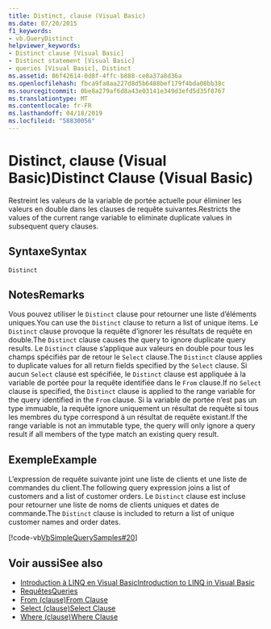 ```yaml
---
title: Distinct, clause (Visual Basic)
ms.date: 07/20/2015
f1_keywords:
- vb.QueryDistinct
helpviewer_keywords:
- Distinct clause [Visual Basic]
- Distinct statement [Visual Basic]
- queries [Visual Basic], Distinct
ms.assetid: 86f42614-0d8f-4ffc-b888-ce8a37a8d36a
ms.openlocfilehash: fbca9fa8aa227d8d5b6488bef179f4bda08bb38c
ms.sourcegitcommit: 0be8a279af6d8a43e03141e349d3efd5d35f8767
ms.translationtype: MT
ms.contentlocale: fr-FR
ms.lasthandoff: 04/18/2019
ms.locfileid: "58830056"
---
```

# <a name="distinct-clause-visual-basic"></a><span data-ttu-id="6d767-102">Distinct, clause (Visual Basic)</span><span class="sxs-lookup"><span data-stu-id="6d767-102">Distinct Clause (Visual Basic)</span></span>
<span data-ttu-id="6d767-103">Restreint les valeurs de la variable de portée actuelle pour éliminer les valeurs en double dans les clauses de requête suivantes.</span><span class="sxs-lookup"><span data-stu-id="6d767-103">Restricts the values of the current range variable to eliminate duplicate values in subsequent query clauses.</span></span>  
  
## <a name="syntax"></a><span data-ttu-id="6d767-104">Syntaxe</span><span class="sxs-lookup"><span data-stu-id="6d767-104">Syntax</span></span>  
  
```  
Distinct  
```  
  
## <a name="remarks"></a><span data-ttu-id="6d767-105">Notes</span><span class="sxs-lookup"><span data-stu-id="6d767-105">Remarks</span></span>  
 <span data-ttu-id="6d767-106">Vous pouvez utiliser le `Distinct` clause pour retourner une liste d’éléments uniques.</span><span class="sxs-lookup"><span data-stu-id="6d767-106">You can use the `Distinct` clause to return a list of unique items.</span></span> <span data-ttu-id="6d767-107">Le `Distinct` clause provoque la requête d’ignorer les résultats de requête en double.</span><span class="sxs-lookup"><span data-stu-id="6d767-107">The `Distinct` clause causes the query to ignore duplicate query results.</span></span> <span data-ttu-id="6d767-108">Le `Distinct` clause s’applique aux valeurs en double pour tous les champs spécifiés par de retour le `Select` clause.</span><span class="sxs-lookup"><span data-stu-id="6d767-108">The `Distinct` clause applies to duplicate values for all return fields specified by the `Select` clause.</span></span> <span data-ttu-id="6d767-109">Si aucun `Select` clause est spécifiée, le `Distinct` clause est appliquée à la variable de portée pour la requête identifiée dans le `From` clause.</span><span class="sxs-lookup"><span data-stu-id="6d767-109">If no `Select` clause is specified, the `Distinct` clause is applied to the range variable for the query identified in the `From` clause.</span></span> <span data-ttu-id="6d767-110">Si la variable de portée n’est pas un type immuable, la requête ignore uniquement un résultat de requête si tous les membres du type correspond à un résultat de requête existant.</span><span class="sxs-lookup"><span data-stu-id="6d767-110">If the range variable is not an immutable type, the query will only ignore a query result if all members of the type match an existing query result.</span></span>  
  
## <a name="example"></a><span data-ttu-id="6d767-111">Exemple</span><span class="sxs-lookup"><span data-stu-id="6d767-111">Example</span></span>  
 <span data-ttu-id="6d767-112">L’expression de requête suivante joint une liste de clients et une liste de commandes du client.</span><span class="sxs-lookup"><span data-stu-id="6d767-112">The following query expression joins a list of customers and a list of customer orders.</span></span> <span data-ttu-id="6d767-113">Le `Distinct` clause est incluse pour retourner une liste de noms de clients uniques et dates de commande.</span><span class="sxs-lookup"><span data-stu-id="6d767-113">The `Distinct` clause is included to return a list of unique customer names and order dates.</span></span>  
  
 [!code-vb[VbSimpleQuerySamples#20](~/samples/snippets/visualbasic/VS_Snippets_VBCSharp/VbSimpleQuerySamples/VB/QuerySamples1.vb#20)]  
  
## <a name="see-also"></a><span data-ttu-id="6d767-114">Voir aussi</span><span class="sxs-lookup"><span data-stu-id="6d767-114">See also</span></span>

- [<span data-ttu-id="6d767-115">Introduction à LINQ en Visual Basic</span><span class="sxs-lookup"><span data-stu-id="6d767-115">Introduction to LINQ in Visual Basic</span></span>](../../../visual-basic/programming-guide/language-features/linq/introduction-to-linq.md)
- [<span data-ttu-id="6d767-116">Requêtes</span><span class="sxs-lookup"><span data-stu-id="6d767-116">Queries</span></span>](../../../visual-basic/language-reference/queries/index.md)
- [<span data-ttu-id="6d767-117">From (clause)</span><span class="sxs-lookup"><span data-stu-id="6d767-117">From Clause</span></span>](../../../visual-basic/language-reference/queries/from-clause.md)
- [<span data-ttu-id="6d767-118">Select (clause)</span><span class="sxs-lookup"><span data-stu-id="6d767-118">Select Clause</span></span>](../../../visual-basic/language-reference/queries/select-clause.md)
- [<span data-ttu-id="6d767-119">Where (clause)</span><span class="sxs-lookup"><span data-stu-id="6d767-119">Where Clause</span></span>](../../../visual-basic/language-reference/queries/where-clause.md)
